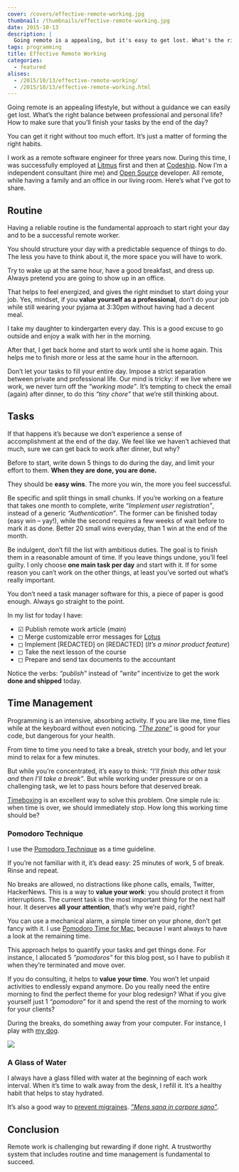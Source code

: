 ```yaml
---
cover: /covers/effective-remote-working.jpg
thumbnail: /thumbnails/effective-remote-working.jpg
date: 2015-10-13
description: |
  Going remote is a appealing, but it's easy to get lost. What's the right balance between professional and personal life? How to make sure that you’ll finish your tasks by the end of the day? You can get it right without too much effort. Here's my recipe for my last three years of remote working.
tags: programming
title: Effective Remote Working
categories:
  - featured
alises:
  - /2015/10/13/effective-remote-working/
  - /2015/10/13/effective-remote-working.html
---
```


Going remote is an appealing lifestyle, but without a guidance we can easily get lost. What’s the right balance between professional and personal life? How to make sure that you’ll finish your tasks by the end of the day?

You can get it right without too much effort. It’s just a matter of forming the right habits.

I work as a remote software engineer for three years now. During this time, I was successfully employed at [Litmus](https://litmus.com) first and then at [Codeship](https://codeship.com). Now I’m a independent consultant (hire me) and [Open Source](https://github.com/jodosha) developer. All remote, while having a family and an office in our living room.
Here’s what I’ve got to share.

## Routine

Having a reliable routine is the fundamental approach to start right your day and to be a successful remote worker.

You should structure your day with a predictable sequence of things to do. The less you have to think about it, the more space you will have to work.

Try to wake up at the same hour, have a good breakfast, and dress up. Always pretend you are going to show up in an office.

That helps to feel energized, and gives the right mindset to start doing your job. Yes, mindset, if you **value yourself as a professional**, don’t do your job while still wearing your pyjama at 3:30pm without having had a decent meal.

I take my daughter to kindergarten every day. This is a good excuse to go outside and enjoy a walk with her in the morning.

After that, I get back home and start to work until she is home again. This helps me to finish more or less at the same hour in the afternoon.

Don’t let your tasks to fill your entire day. Impose a strict separation between private and professional life. Our mind is tricky: if we live where we work, we never turn off the _“working mode”_. It’s tempting to check the email (again) after dinner, to do this _“tiny chore”_ that we’re still thinking about.

## Tasks

If that happens it’s because we don’t experience a sense of accomplishment at the end of the day. We feel like we haven’t achieved that much, sure we can get back to work after dinner, but why?

Before to start, write down 5 things to do during the day, and limit your effort to them. **When they are done, you are done.**

They should be **easy wins**. The more you win, the more you feel successful.

Be specific and split things in small chunks. If you’re working on a feature that takes one month to complete, write _“Implement user registration”_, instead of a generic _“Authentication”_. The former can be finished today (easy win – yay!), while the second requires a few weeks of wait before to mark it as done. Better 20 small wins everyday, than 1 win at the end of the month.

Be indulgent, don’t fill the list with ambitious duties. The goal is to finish them in a reasonable amount of time. If you leave things undone, you’ll feel guilty. I only choose **one main task per day** and start with it. If for some reason you can’t work on the other things, at least you’ve sorted out what’s really important.

You don’t need a task manager software for this, a piece of paper is good enough. Always go straight to the point.

In my list for today I have:

  - ☑︎ Publish remote work article (_main_)
  - ◻︎ Merge customizable error messages for [Lotus](http://lotusrb.org)
  - ◻︎ Implement [REDACTED] on [REDACTED] (_It’s a minor product feature_)
  - ◻︎ Take the next lesson of the course
  - ◻︎ Prepare and send tax documents to the accountant

Notice the verbs: _“publish”_ instead of _”write”_ incentivize to get the work **done and shipped** today.

## Time Management

Programming is an intensive, absorbing activity. If you are like me, time flies while at the keyboard without even noticing. [_“The zone”_](https://en.wikipedia.org/wiki/Flow_(psychology)) is good for your code, but dangerous for your health.

From time to time you need to take a break, stretch your body, and let your mind to relax for a few minutes.

But while you’re concentrated, it’s easy to think: _“I’ll finish this other task and then I’ll take a break”_. But while working under pressure or on a challenging task, we let to pass hours before that deserved break.

[Timeboxing](https://en.wikipedia.org/wiki/Timeboxing) is an excellent way to solve this problem. One simple rule is: when time is over, we should immediately stop. How long this working time should be?

### Pomodoro Technique

I use the [Pomodoro Technique](http://pomodorotechnique.com) as a time guideline.

If you’re not familiar with it, it’s dead easy: 25 minutes of work, 5 of break. Rinse and repeat.

No breaks are allowed, no distractions like phone calls, emails, Twitter, HackerNews. This is a way to **value your work**: you should protect it from interruptions. The current task is the most important thing for the next half hour. It deserves **all your attention**, that’s why we’re paid, right?

You can use a mechanical alarm, a simple timer on your phone, don’t get fancy with it. I use [Pomodoro Time for Mac](http://xwavesoft.com/pomodoro-timer-for-iphone-ipad-mac-os-x.html), because I want always to have a look at the remaining time.

This approach helps to quantify your tasks and get things done. For instance, I allocated 5 _”pomodoros”_ for this blog post, so I have to publish it when they’re terminated and move over.

If you do consulting, it helps to **value your time**. You won’t let unpaid activities to endlessly expand anymore. Do you really need the entire morning to find the perfect theme for your blog redesign? What if you give yourself just 1 _“pomodoro”_ for it and spend the rest of the morning to work for your clients?

During the breaks, do something away from your computer. For instance, I play with [my dog](https://instagram.com/p/8iH030BgiZ/).

![](https://scontent-mxp1-1.cdninstagram.com/hphotos-xaf1/t51.2885-15/e35/12142645_1207531985939846_1255905142_n.jpg)

### A Glass of Water

I always have a glass filled with water at the beginning of each work interval. When it’s time to walk away from the desk, I refill it. It’s a healthy habit that helps to stay hydrated.

It’s also a good way to [prevent migraines](http://www.healthcentral.com/migraine/triggers-39683-5.html). _[”Mens sana in corpore sano”](https://en.wikipedia.org/wiki/Mens_sana_in_corpore_sano)_.

## Conclusion

Remote work is challenging but rewarding if done right. A trustworthy system that includes routine and time management is fundamental to succeed.
